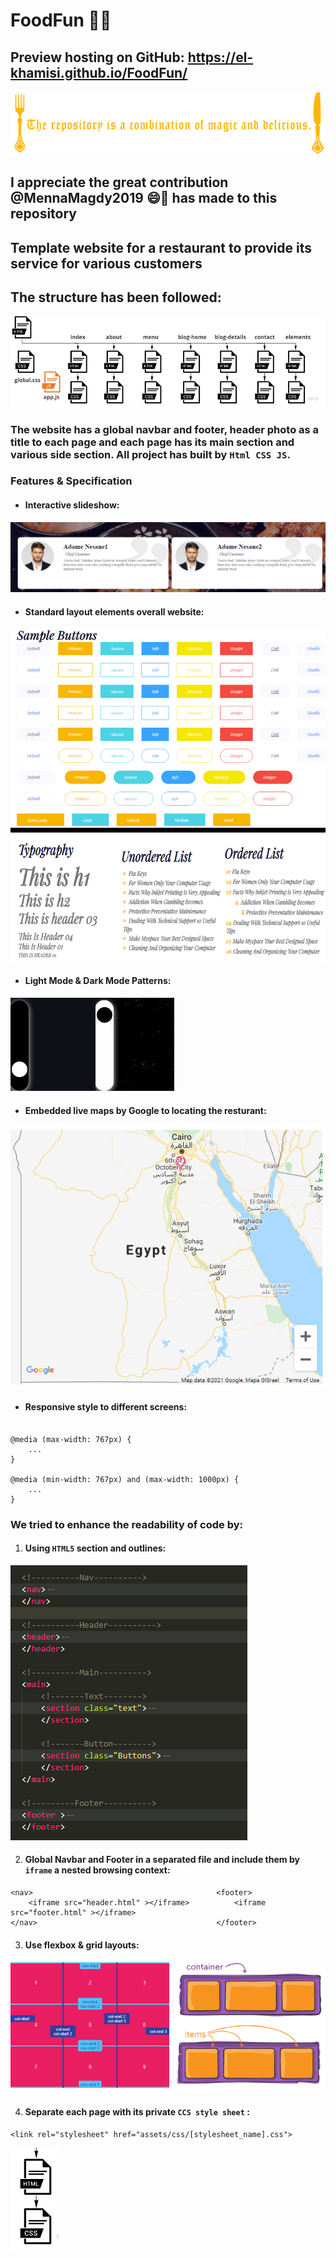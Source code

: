 # FoodFun :hamburger::fries:
## Preview hosting on GitHub: https://el-khamisi.github.io/FoodFun/

![header](/assets/readme/repoheader.png)
## I appreciate the great contribution @MennaMagdy2019 :smile::handshake: has made to this repository

## Template website for a restaurant to provide its service for various customers 




## The structure has been followed: 
![Global Structure](/assets/readme/gstructure.png)


### The website has a global navbar and footer, header photo as a title to each page and each page has its main section and various side section. All project has built by `Html CSS JS`.

### Features & Specification
* #### Interactive slideshow:
![slidshow](/assets/readme/slidshow.png)

* #### Standard layout elements overall website:
![buttons](/assets/readme/sampleButtons.png)
![typography](/assets/readme/typography.png)

* #### Light Mode & Dark Mode Patterns:
![Switches](/assets/readme/modes.png)

* #### Embedded live maps by Google to locating the resturant:  
![map](/assets/readme/map.png)

* #### Responsive style to different screens:
```

@media (max-width: 767px) {
    ...
}

@media (min-width: 767px) and (max-width: 1000px) {
    ...
}
```



### We tried to enhance the readability of code by:
1. #### Using `HTML5` section and outlines:
![struct](/assets/readme/struct.png)

2. #### Global Navbar and Footer in a separated file and include them by `iframe` a nested browsing context:
```                                            
<nav>                                         <footer>
    <iframe src="header.html" ></iframe>          <iframe src="footer.html" ></iframe>    
</nav>                                        </footer>
```

3. #### Use flexbox & grid layouts:
![layout](/assets/readme/layout.png)


4. #### Separate each page with its private `CCS style sheet`   :
```
<link rel="stylesheet" href="assets/css/[stylesheet_name].css">
```
![files](/assets/readme/files.png)
